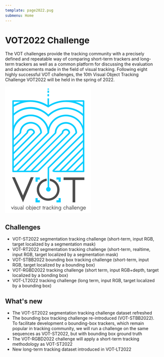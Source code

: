 ```yaml
---
template: page2022.pug
submenu: Home
---
```


# VOT2022 Challenge

The VOT challenges provide the tracking community with a precisely defined and repeatable way of comparing short-term trackers and long-term trackers as well as a common platform for discussing the evaluation and advancements made in the field of visual tracking. 
Following eight highly successful VOT challenges, the 10th Visual Object Tracking Challenge VOT2022 will be held in the spring of 2022.

<img class="logo float-right frame" src="../img/vot2022_logo_website_large.png" alt="VOT2022"  />

## Challenges

 * VOT-ST2022 segmentation tracking challenge (short-term, input RGB, target localized by a segmentation mask)
 * VOT-RT2022 segmentation tracking challenge (short-term, realtime, input RGB, target localized by a segmentation mask)
 * VOT-STBB2022 bounding box tracking challenge (short-term, input RGB, target localized by a bounding box)
 * VOT-RGBD2022 tracking challenge (short term, input RGB+depth, target localized by a bonding box)
 * VOT-LT2022 tracking challenge (long term, input RGB, target localized by a bounding box) 
 
## What's new
 * The VOT-ST2022 segmentation tracking challenge dataset refreshed
 * The bounding box tracking challenge re-introduced (VOT-STBB2022). To facilitate development o bounding-box trackers, which remain popular in tracking community, we will run a challenge on the same sequences as VOT-ST2022, but with bounding box ground truth
 * The VOT-RGBD2022 challenge will apply a short-term tracking methodology as VOT-ST2022
 * New long-term tracking dataset introduced in VOT-LT2022
 
